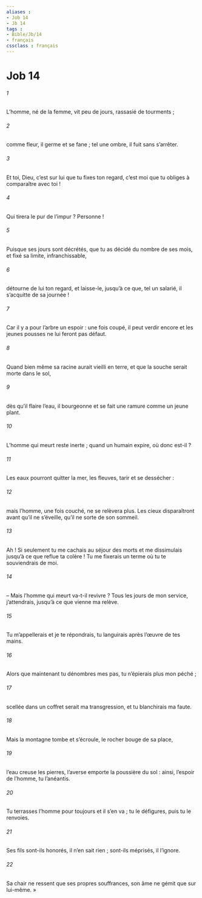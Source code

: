 ```yaml
---
aliases : 
- Job 14
- Jb 14
tags : 
- Bible/Jb/14
- français
cssclass : français
---
```


# Job 14

###### 1
L’homme, né de la femme,
vit peu de jours, rassasié de tourments ;
###### 2
comme fleur, il germe et se fane ;
tel une ombre, il fuit sans s’arrêter.
###### 3
Et toi, Dieu, c’est sur lui que tu fixes ton regard,
c’est moi que tu obliges à comparaître avec toi !
###### 4
Qui tirera le pur de l’impur ?
Personne !
###### 5
Puisque ses jours sont décrétés,
que tu as décidé du nombre de ses mois,
et fixé sa limite, infranchissable,
###### 6
détourne de lui ton regard, et laisse-le,
jusqu’à ce que, tel un salarié, il s’acquitte de sa journée !
###### 7
Car il y a pour l’arbre un espoir :
une fois coupé, il peut verdir encore
et les jeunes pousses ne lui feront pas défaut.
###### 8
Quand bien même sa racine aurait vieilli en terre,
et que la souche serait morte dans le sol,
###### 9
dès qu’il flaire l’eau, il bourgeonne
et se fait une ramure comme un jeune plant.
###### 10
L’homme qui meurt reste inerte ;
quand un humain expire, où donc est-il ?
###### 11
Les eaux pourront quitter la mer,
les fleuves, tarir et se dessécher :
###### 12
mais l’homme, une fois couché, ne se relèvera plus.
Les cieux disparaîtront avant qu’il ne s’éveille,
qu’il ne sorte de son sommeil.
###### 13
Ah ! Si seulement tu me cachais au séjour des morts
et me dissimulais jusqu’à ce que reflue ta colère !
Tu me fixerais un terme où tu te souviendrais de moi.
###### 14
– Mais l’homme qui meurt va-t-il revivre ?
Tous les jours de mon service, j’attendrais,
jusqu’à ce que vienne ma relève.
###### 15
Tu m’appellerais et je te répondrais,
tu languirais après l’œuvre de tes mains.
###### 16
Alors que maintenant tu dénombres mes pas,
tu n’épierais plus mon péché ;
###### 17
scellée dans un coffret serait ma transgression,
et tu blanchirais ma faute.
###### 18
Mais la montagne tombe et s’écroule,
le rocher bouge de sa place,
###### 19
l’eau creuse les pierres,
l’averse emporte la poussière du sol :
ainsi, l’espoir de l’homme, tu l’anéantis.
###### 20
Tu terrasses l’homme pour toujours et il s’en va ;
tu le défigures, puis tu le renvoies.
###### 21
Ses fils sont-ils honorés, il n’en sait rien ;
sont-ils méprisés, il l’ignore.
###### 22
Sa chair ne ressent que ses propres souffrances,
son âme ne gémit que sur lui-même. »
